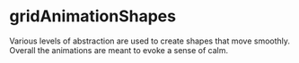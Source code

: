 # gridAnimationShapes
Various levels of abstraction are used to create shapes that move smoothly. Overall the animations are meant to evoke a sense of calm.
